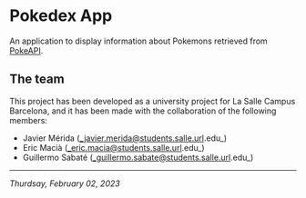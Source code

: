 # Pokedex App

An application to display information about Pokemons retrieved from [PokeAPI](https://pokeapi.co/).

## The team

This project has been developed as a university project for La Salle Campus Barcelona, and it has been made with the 
collaboration of the following members: 

* Javier Mérida (_javier.merida@students.salle.url.edu_)
* Eric Macià (_eric.macia@students.salle.url.edu_)
* Guillermo Sabaté (_guillermo.sabate@students.salle.url.edu_)

_____
_Thurdsay, February 02, 2023_ 
